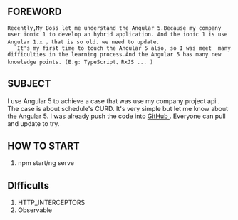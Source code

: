 ## FOREWORD
	Recently,My Boss let me understand the Angular 5.Because my company user ionic 1 to develop an hybrid application. And the ionic 1 is use Angular 1.x ，that is so old. we need to update.
	   It's my first time to touch the Angular 5 also, so I was meet  many difficulties in the learning process.And the Angular 5 has many new knowledge points. (E.g: TypeScript、RxJS ... )
	   
## SUBJECT

I use Angular 5 to achieve a case  that was use my company project api . The case is about schedule's CURD.
It's very simple but let me know about the Angular 5. I was already push the code into [GitHub ](https://github.com/ITT13021/Angular-5-case). Everyone can pull and update to try.

## HOW TO START
1. npm start/ng serve

## DIfficults
1. HTTP_INTERCEPTORS
2. Observable
